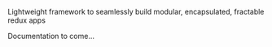 Lightweight framework to seamlessly build modular, encapsulated, fractable redux apps

Documentation to come...
